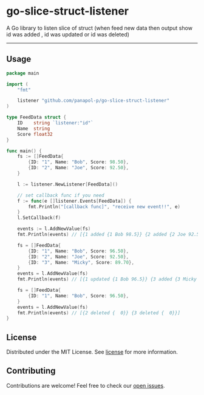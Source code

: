 # go-slice-struct-listener

A Go library to listen slice of struct (when feed new data then output show id was added , id was updated or id was deleted)
<hr>



## Usage <a id="usage"></a>
```go
package main

import (
	"fmt"

	listener "github.com/panapol-p/go-slice-struct-listener"
)

type FeedData struct {
	ID    string `listener:"id"`
	Name  string
	Score float32
}

func main() {
	fs := []FeedData{
		{ID: "1", Name: "Bob", Score: 98.50},
		{ID: "2", Name: "Joe", Score: 92.50},
	}

	l := listener.NewListener[FeedData]()

	// set callback func if you need
	f := func(e []listener.Events[FeedData]) {
		fmt.Println("[callback func]", "receive new event!!", e)
	}
	l.SetCallback(f)

	events := l.AddNewValue(fs)
	fmt.Println(events) // [{1 added {1 Bob 98.5}} {2 added {2 Joe 92.5}}]

	fs = []FeedData{
		{ID: "1", Name: "Bob", Score: 96.50},
		{ID: "2", Name: "Joe", Score: 92.50},
		{ID: "3", Name: "Micky", Score: 89.70},
	}
	events = l.AddNewValue(fs)
	fmt.Println(events) // [{1 updated {1 Bob 96.5}} {3 added {3 Micky 89.7}}]

	fs = []FeedData{
		{ID: "1", Name: "Bob", Score: 96.50},
	}
	events = l.AddNewValue(fs)
	fmt.Println(events) // [{2 deleted {  0}} {3 deleted {  0}}]
}
```

## License <a id="license"></a>
Distributed under the MIT License. See [license](LICENSE) for more information.

## Contributing <a id="contributing"></a>
Contributions are welcome! Feel free to check our [open issues](https://github.com/panapol-p/go-slice-struct-listener/issues).